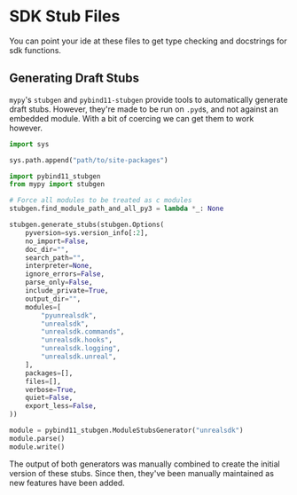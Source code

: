 # SDK Stub Files
You can point your ide at these files to get type checking and docstrings for sdk functions.

## Generating Draft Stubs
`mypy`'s `stubgen` and `pybind11-stubgen` provide tools to automatically generate draft stubs.
However, they're made to be run on `.pyd`s, and not against an embedded module. With a bit of
coercing we can get them to work however.

```py
import sys

sys.path.append("path/to/site-packages")

import pybind11_stubgen
from mypy import stubgen

# Force all modules to be treated as c modules
stubgen.find_module_path_and_all_py3 = lambda *_: None

stubgen.generate_stubs(stubgen.Options(
    pyversion=sys.version_info[:2],
    no_import=False,
    doc_dir="",
    search_path="",
    interpreter=None,
    ignore_errors=False,
    parse_only=False,
    include_private=True,
    output_dir="",
    modules=[
        "pyunrealsdk",
        "unrealsdk",
        "unrealsdk.commands",
        "unrealsdk.hooks",
        "unrealsdk.logging",
        "unrealsdk.unreal",
    ],
    packages=[],
    files=[],
    verbose=True,
    quiet=False,
    export_less=False,
))

module = pybind11_stubgen.ModuleStubsGenerator("unrealsdk")
module.parse()
module.write()
```

The output of both generators was manually combined to create the initial version of these stubs.
Since then, they've been manually maintained as new features have been added.
